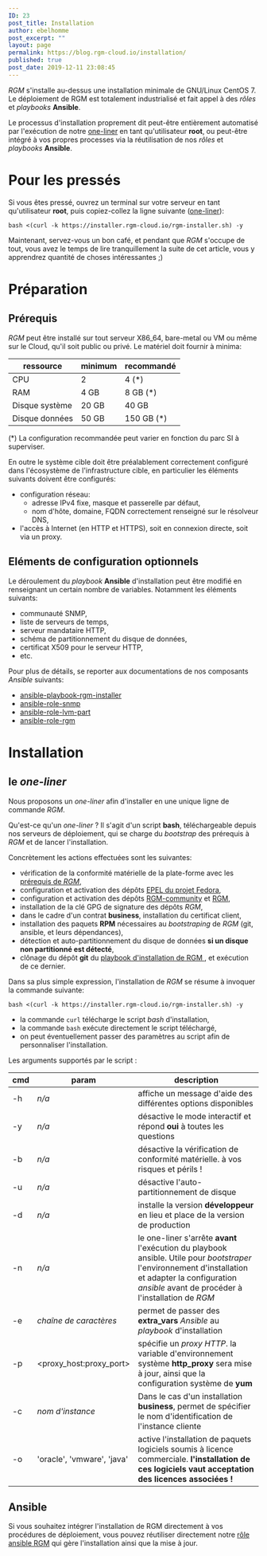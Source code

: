 ```yaml
---
ID: 23
post_title: Installation
author: ebelhomme
post_excerpt: ""
layout: page
permalink: https://blog.rgm-cloud.io/installation/
published: true
post_date: 2019-12-11 23:08:45
---
```

*RGM* s'installe au-dessus une installation minimale de GNU/Linux CentOS 7. Le déploiement de RGM est totalement industrialisé et fait appel à des *rôles* et *playbooks* **Ansible**.

Le processus d'installation proprement dit peut-être entièrement automatisé par l'exécution de notre [one-liner](https://installer.rgm-cloud.io/rgm-installer.sh) en tant qu'utilisateur **root**, ou peut-être intégré à vos propres processes via la réutilisation de nos *rôles* et *playbooks* **Ansible**.

# Pour les pressés

Si vous êtes pressé, ouvrez un terminal sur votre serveur en tant qu'utilisateur **root**, puis copiez-collez la ligne suivante ([one-liner](#le-one-liner)):
```shell
bash <(curl -k https://installer.rgm-cloud.io/rgm-installer.sh) -y
```

Maintenant, servez-vous un bon café, et pendant que *RGM* s'occupe de tout, vous avez le temps de lire tranquillement la suite de cet article, vous y apprendrez quantité de choses intéressantes ;)

# Préparation

## Prérequis

*RGM* peut être installé sur tout serveur X86_64, bare-metal ou VM ou même sur le Cloud, qu'il soit public ou privé. Le matériel doit fournir à minima:

| ressource      | minimum | recommandé |
|----------------|---------|------------|
| CPU            | 2       | 4 (*)      |
| RAM            | 4 GB    | 8 GB (*)   |
| Disque système | 20 GB   | 40 GB      |
| Disque données | 50 GB   | 150 GB (*) |

(*) La configuration recommandée peut varier en fonction du parc SI à superviser.

En outre le système cible doit être préalablement correctement configuré dans l'écosystème de l'infrastructure cible, en particulier les éléments suivants doivent être configurés:
- configuration réseau:
  - adresse IPv4 fixe, masque et passerelle par défaut,
  - nom d'hôte, domaine, FQDN correctement renseigné sur le résolveur DNS,
- l'accès à Internet (en HTTP et HTTPS), soit en connexion directe, soit via un proxy.

## Eléments de configuration optionnels

Le déroulement du *playbook* **Ansible** d'installation peut être modifié en renseignant un certain nombre de variables. Notamment les éléments suivants:
- communauté SNMP,
- liste de serveurs de temps,
- serveur mandataire HTTP,
- schéma de partitionnement du disque de données,
- certificat X509 pour le serveur HTTP,
- etc.

Pour plus de détails, se reporter aux documentations de nos composants *Ansible* suivants: 
- [ansible-playbook-rgm-installer](https://github.com/RGM-OSC/ansible-playbook-rgm-installer)
- [ansible-role-snmp](https://github.com/RGM-OSC/ansible-role-snmp)
- [ansible-role-lvm-part](https://github.com/RGM-OSC/ansible-role-lvm-part)
- [ansible-role-rgm](https://github.com/RGM-OSC/ansible-role-rgm)

# Installation

## le *one-liner*

Nous proposons un *one-liner* afin d'installer en une unique ligne de commande *RGM*.

Qu'est-ce qu'un *one-liner* ? Il s'agit d'un script **bash**, téléchargeable depuis nos serveurs de déploiement, qui se charge du *bootstrap* des prérequis à *RGM* et de lancer l'installation.

Concrètement les actions effectuées sont les suivantes:
- vérification de la conformité matérielle de la plate-forme avec les [prérequis de *RGM*](#Prérequis),
- configuration et activation des dépôts [EPEL du projet Fedora](https://fedoraproject.org/wiki/EPEL),
- configuration et activation des dépôts [RGM-community](https://community.repo.rgm-cloud.io) et [RGM](https://repo.rgm-cloud.io),
- installation de la clé GPG de signature des dépôts *RGM*,
- dans le cadre d'un contrat **business**, installation du certificat client,
- installation des paquets **RPM** nécessaires au *bootstraping* de *RGM* (git, ansible, et leurs dépendances),
- détection et auto-partitionnement du disque de données **si un disque non partitionné est détecté**,
- clônage du dépôt **git** du [playbook d'installation de RGM ](https://github.com/RGM-OSC/ansible-playbook-rgm-installer), et exécution de ce dernier.

Dans sa plus simple expression, l'installation de *RGM* se résume à invoquer la commande suivante:
```shell
bash <(curl -k https://installer.rgm-cloud.io/rgm-installer.sh) -y
```
- la commande `curl` télécharge le script *bash* d'installation,
- la commande `bash` exécute directement le script téléchargé,
- on peut éventuellement passer des paramètres au script afin de personnaliser l'installation.

Les arguments supportés par le script :

| cmd | param                      | description |
|-----|----------------------------|-------------|
| -h  |  *n/a*                     | affiche un message d'aide des différentes options disponibles |
| -y  |  *n/a*                     | désactive le mode interactif et répond **oui** à toutes les questions |
| -b  |  *n/a*                     | désactive la vérification de conformité matérielle. à vos risques et périls ! |
| -u  |  *n/a*                     | désactive l'auto-partitionnement de disque |
| -d  |  *n/a*                     | installe la version **développeur** en lieu et place de la version de production |
| -n  |  *n/a*                     | le one-liner s'arrête **avant** l'exécution du playbook ansible. Utile pour *bootstraper* l'environnement d'installation et adapter la configuration *ansible* avant de procéder à l'installation de *RGM* |
| -e  | *chaîne de caractères*     | permet de passer des **extra_vars** *Ansible* au *playbook* d'installation |
| -p  | <proxy_host:proxy_port>    | spécifie un *proxy HTTP*. la variable d'environnement système **http_proxy** sera mise à jour, ainsi que la configuration système de **yum** |
| -c  | *nom d'instance*           | Dans le cas d'un installation **business**, permet de spécifier le nom d'identification de l'instance cliente |
| -o  | 'oracle', 'vmware', 'java' | active l'installation de paquets logiciels soumis à licence commerciale. **l'installation de ces logiciels vaut acceptation des licences associées !** |

## Ansible

Si vous souhaitez intégrer l'installation de RGM directement à vos procédures de déploiement, vous pouvez réutiliser directement notre [rôle ansible RGM](https://github.com/RGM-OSC/ansible-role-rgm) qui gère l'installation ainsi que la mise à jour.

